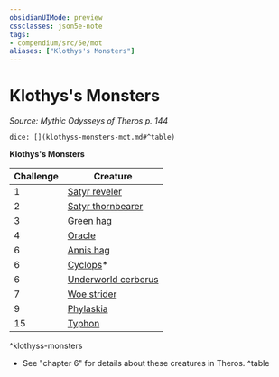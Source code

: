 ```yaml
---
obsidianUIMode: preview
cssclasses: json5e-note
tags:
- compendium/src/5e/mot
aliases: ["Klothys's Monsters"]
---
```

# Klothys's Monsters
*Source: Mythic Odysseys of Theros p. 144* 

`dice: [](klothyss-monsters-mot.md#^table)`

**Klothys's Monsters**

| Challenge | Creature |
|-----------|----------|
| 1 | [Satyr reveler](b_satyr-reveler-mot.md) |
| 2 | [Satyr thornbearer](b_satyr-thornbearer-mot.md) |
| 3 | [Green hag](2.%20GM%20Tools/5eTools%20Compendium%20&%20Rules/z_compendium/bestiary/fey/b_green-hag.md) |
| 4 | [Oracle](b_oracle-mot.md) |
| 6 | [Annis hag](b_annis-hag-mpmm.md) |
| 6 | [Cyclops](b_cyclops.md)* |
| 6 | [Underworld cerberus](b_underworld-cerberus-mot.md) |
| 7 | [Woe strider](b_woe-strider-mot.md) |
| 9 | [Phylaskia](b_phylaskia-mot.md) |
| 15 | [Typhon](b_typhon-mot.md) |
^klothyss-monsters

* See "chapter 6" for details about these creatures in Theros.
^table